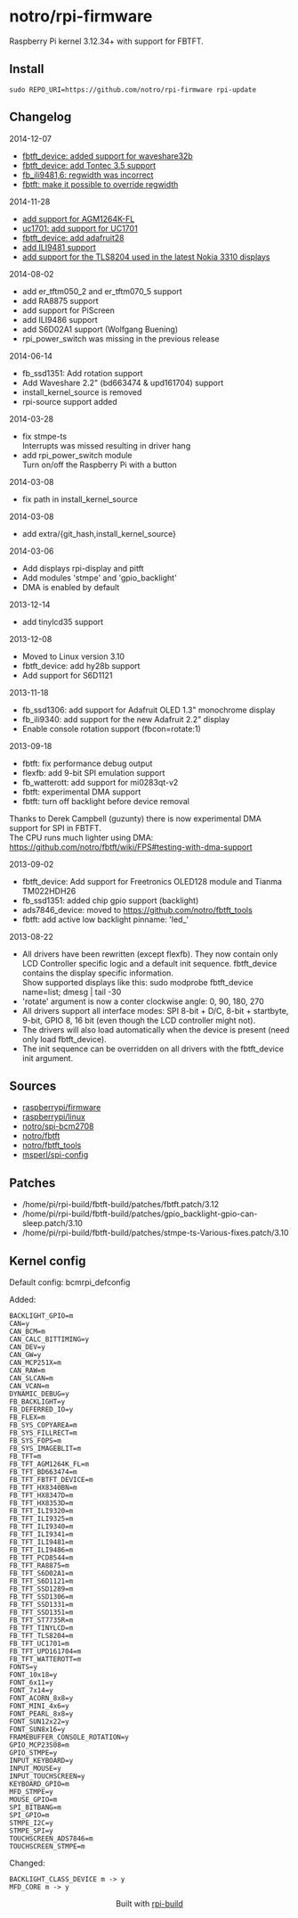 notro/rpi-firmware
==========

Raspberry Pi kernel 3.12.34+ with support for FBTFT.

Install
-------

```text
sudo REPO_URI=https://github.com/notro/rpi-firmware rpi-update
```



Changelog
---------
2014-12-07
* [fbtft_device: added support for waveshare32b](https://github.com/notro/fbtft/commit/e67014490a9df34b9a4bf04e49c50254aebc10a8)
* [fbtft_device: add Tontec 3.5 support](https://github.com/notro/fbtft/commit/8116d7273be8816ce70c1a017b4466ae17e27d53)
* [fb_ili9481,6: regwidth was incorrect](https://github.com/notro/fbtft/commit/c92097b5a5ef82e298a4fe8ec7859c9378e435d8)
* [fbtft: make it possible to override regwidth](https://github.com/notro/fbtft/commit/566dca0e9d531b54c11ea9aea47f76695472776c)

2014-11-28
* [add support for AGM1264K-FL](https://github.com/notro/fbtft/commit/de1c2adfbb7b04b90a02d0e4cf6d7d923bab3656)
* [uc1701: add support for UC1701](https://github.com/notro/fbtft/commit/43d452d3b2f4ce9193103603bb453d4a97ff11f6)
* [fbtft_device: add adafruit28](https://github.com/notro/fbtft/commit/32995715c7fb161bf539fefc7e250fef3599cd61)
* [add ILI9481 support](https://github.com/notro/fbtft/commit/a693c8e3692f6a4fb67468a2d3b3fdd35b9aa2e2)
* [add support for the TLS8204 used in the latest Nokia 3310 displays](https://github.com/notro/fbtft/commit/6da654310724c31622afa8c7d12211a6e33ec18d)

2014-08-02
* add er_tftm050_2 and er_tftm070_5 support
* add RA8875 support
* add support for PiScreen
* add ILI9486 support
* add S6D02A1 support (Wolfgang Buening)
* rpi_power_switch was missing in the previous release

2014-06-14
* fb_ssd1351: Add rotation support
* Add Waveshare 2.2" (bd663474 & upd161704) support
* install_kernel_source is removed
* rpi-source support added

2014-03-28
* fix stmpe-ts  
  Interrupts was missed resulting in driver hang
* add rpi_power_switch module  
  Turn on/off the Raspberry Pi with a button

2014-03-08
* fix path in install_kernel_source

2014-03-08
* add extra/{git_hash,install_kernel_source} 

2014-03-06
* Add displays rpi-display and pitft
* Add modules 'stmpe' and 'gpio_backlight'
* DMA is enabled by default

2013-12-14
* add tinylcd35 support

2013-12-08
* Moved to Linux version 3.10
* fbtft_device: add hy28b support
* Add support for S6D1121

2013-11-18
* fb_ssd1306: add support for Adafruit OLED 1.3" monochrome display
* fb_ili9340: add support for the new Adafruit 2.2" display
* Enable console rotation support (fbcon=rotate:1)

2013-09-18
* fbtft: fix performance debug output
* flexfb: add 9-bit SPI emulation support
* fb_watterott: add support for mi0283qt-v2
* fbtft: experimental DMA support
* fbtft: turn off backlight before device removal

Thanks to Derek Campbell (guzunty) there is now experimental DMA support for SPI in FBTFT.  
The CPU runs much lighter using DMA:  https://github.com/notro/fbtft/wiki/FPS#testing-with-dma-support

2013-09-02
* fbtft_device: Add support for Freetronics OLED128 module and Tianma TM022HDH26
* fb_ssd1351: added chip gpio support (backlight)
* ads7846_device: moved to https://github.com/notro/fbtft_tools
* fbtft: add active low backlight pinname: 'led_'

2013-08-22
* All drivers have been rewritten (except flexfb). They now contain only LCD Controller specific logic and a default init sequence. fbtft_device contains the display specific information.  
  Show supported displays like this: sudo modprobe fbtft_device name=list; dmesg | tail -30
* 'rotate' argument is now a conter clockwise angle: 0, 90, 180, 270
* All drivers support all interface modes: SPI 8-bit + D/C, 8-bit + startbyte, 9-bit, GPIO 8, 16 bit (even though the LCD controller might not).
* The drivers will also load automatically when the device is present (need only load fbtft_device).
* The init sequence can be overridden on all drivers with the fbtft_device init argument.



Sources
-------
* [raspberrypi/firmware](https://github.com/raspberrypi/firmware/archive/9d58d7bcc9d1442610ee82a18fbb203d49e915a1.tar.gz)
* [raspberrypi/linux](https://github.com/raspberrypi/linux/archive/b82491cb94745a8cac9ac6b79763a8e281ae7add.tar.gz)
* [notro/spi-bcm2708](https://github.com/notro/spi-bcm2708/archive/1ca01f95d00ab0aae1a07ab5cf18f1090d6981fe.tar.gz)
* [notro/fbtft](https://github.com/notro/fbtft/archive/e67014490a9df34b9a4bf04e49c50254aebc10a8.tar.gz)
* [notro/fbtft_tools](https://github.com/notro/fbtft_tools/archive/22cee1fadb55bcb22fd220ed76926661e6d6b225.tar.gz)
* [msperl/spi-config](https://github.com/msperl/spi-config/archive/878f592626db291b3a62b5054278c95e92bc0b39.tar.gz)


Patches
--------
* /home/pi/rpi-build/fbtft-build/patches/fbtft.patch/3.12
* /home/pi/rpi-build/fbtft-build/patches/gpio_backlight-gpio-can-sleep.patch/3.10
* /home/pi/rpi-build/fbtft-build/patches/stmpe-ts-Various-fixes.patch/3.10


Kernel config
-------------
Default config: bcmrpi_defconfig



Added:
```text
BACKLIGHT_GPIO=m
CAN=y
CAN_BCM=m
CAN_CALC_BITTIMING=y
CAN_DEV=y
CAN_GW=y
CAN_MCP251X=m
CAN_RAW=m
CAN_SLCAN=m
CAN_VCAN=m
DYNAMIC_DEBUG=y
FB_BACKLIGHT=y
FB_DEFERRED_IO=y
FB_FLEX=m
FB_SYS_COPYAREA=m
FB_SYS_FILLRECT=m
FB_SYS_FOPS=m
FB_SYS_IMAGEBLIT=m
FB_TFT=m
FB_TFT_AGM1264K_FL=m
FB_TFT_BD663474=m
FB_TFT_FBTFT_DEVICE=m
FB_TFT_HX8340BN=m
FB_TFT_HX8347D=m
FB_TFT_HX8353D=m
FB_TFT_ILI9320=m
FB_TFT_ILI9325=m
FB_TFT_ILI9340=m
FB_TFT_ILI9341=m
FB_TFT_ILI9481=m
FB_TFT_ILI9486=m
FB_TFT_PCD8544=m
FB_TFT_RA8875=m
FB_TFT_S6D02A1=m
FB_TFT_S6D1121=m
FB_TFT_SSD1289=m
FB_TFT_SSD1306=m
FB_TFT_SSD1331=m
FB_TFT_SSD1351=m
FB_TFT_ST7735R=m
FB_TFT_TINYLCD=m
FB_TFT_TLS8204=m
FB_TFT_UC1701=m
FB_TFT_UPD161704=m
FB_TFT_WATTEROTT=m
FONTS=y
FONT_10x18=y
FONT_6x11=y
FONT_7x14=y
FONT_ACORN_8x8=y
FONT_MINI_4x6=y
FONT_PEARL_8x8=y
FONT_SUN12x22=y
FONT_SUN8x16=y
FRAMEBUFFER_CONSOLE_ROTATION=y
GPIO_MCP23S08=m
GPIO_STMPE=y
INPUT_KEYBOARD=y
INPUT_MOUSE=y
INPUT_TOUCHSCREEN=y
KEYBOARD_GPIO=m
MFD_STMPE=y
MOUSE_GPIO=m
SPI_BITBANG=m
SPI_GPIO=m
STMPE_I2C=y
STMPE_SPI=y
TOUCHSCREEN_ADS7846=m
TOUCHSCREEN_STMPE=m
```


Changed:
```text
BACKLIGHT_CLASS_DEVICE m -> y
MFD_CORE m -> y
```


<p align="center">Built with <a href="https://github.com/notro/rpi-build/wiki">rpi-build</a></p>
